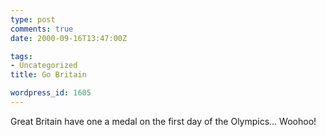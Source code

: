 ```yaml
---
type: post
comments: true
date: 2000-09-16T13:47:00Z

tags:
- Uncategorized
title: Go Britain

wordpress_id: 1605
---
```


Great Britain have one a medal on the first day of the Olympics… Woohoo!
